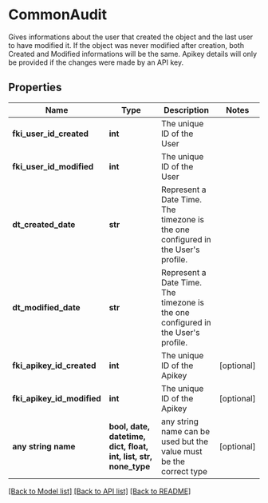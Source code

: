 # CommonAudit

Gives informations about the user that created the object and the last user to have modified it.  If the object was never modified after creation, both Created and Modified informations will be the same.  Apikey details will only be provided if the changes were made by an API key.  

## Properties
Name | Type | Description | Notes
------------ | ------------- | ------------- | -------------
**fki_user_id_created** | **int** | The unique ID of the User | 
**fki_user_id_modified** | **int** | The unique ID of the User | 
**dt_created_date** | **str** | Represent a Date Time. The timezone is the one configured in the User&#39;s profile. | 
**dt_modified_date** | **str** | Represent a Date Time. The timezone is the one configured in the User&#39;s profile. | 
**fki_apikey_id_created** | **int** | The unique ID of the Apikey | [optional] 
**fki_apikey_id_modified** | **int** | The unique ID of the Apikey | [optional] 
**any string name** | **bool, date, datetime, dict, float, int, list, str, none_type** | any string name can be used but the value must be the correct type | [optional]

[[Back to Model list]](../README.md#documentation-for-models) [[Back to API list]](../README.md#documentation-for-api-endpoints) [[Back to README]](../README.md)


